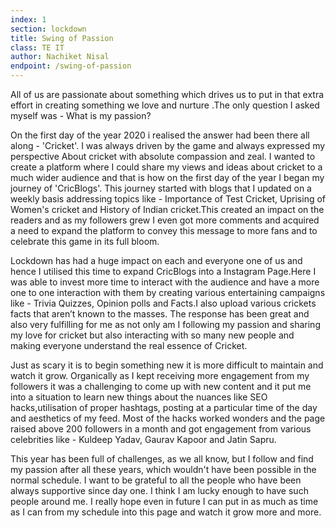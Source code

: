 ```yaml
---
index: 1
section: lockdown
title: Swing of Passion
class: TE IT
author: Nachiket Nisal
endpoint: /swing-of-passion
---
```


All of us are passionate about something which drives us to put in that extra effort in creating something we love and nurture .The only question I asked myself was - What is my passion?

On the first day of the year 2020 i realised the answer had been there all along - 'Cricket'. I was always driven by the game and always expressed my perspective About cricket with absolute compassion and zeal. I wanted to create a platform where I could share my views and ideas about cricket to a much wider audience and that is how on the first day of the year I began my journey of 'CricBlogs'. This journey started with blogs that I updated on a weekly basis addressing topics like - Importance of Test Cricket, Uprising of Women's cricket and History of Indian cricket.This created an impact on the readers and as my followers grew I even got more comments and acquired a need to expand the platform to convey this message to more fans and to celebrate this game in its full bloom.

Lockdown has had a huge impact on each and everyone one of us and hence I utilised this time to expand CricBlogs into a Instagram Page.Here I was able to invest more time to interact with the audience and have a more one to one interaction with them by creating various entertaining campaigns like - Trivia Quizzes, Opinion polls and Facts.I also upload various crickets facts that aren’t known to the masses.
The response has been great and also very fulfilling for me as not only am I following my passion and sharing my love for cricket but also interacting with so many new people and making everyone understand the real essence of Cricket.

Just as scary it is to begin something new it is more difficult to maintain and watch it grow. Organically as I kept receiving more engagement from my followers it was a challenging to come up with new content and it put me into a situation to learn new things about the nuances like SEO hacks,utilisation of proper hashtags, posting at a particular time of the day and aesthetics of my feed.
Most of the hacks worked wonders and the page raised above 200 followers in a month and got engagement from various celebrities like - Kuldeep Yadav, Gaurav Kapoor and Jatin Sapru.

This year has been full of challenges, as we all know, but I follow and find my passion after all these years, which wouldn't have been possible in the normal schedule. I want to be grateful to all the people who have been always supportive since day one. I think I am lucky enough to have such people around me. I really hope even in future I can put in as much as time as I can from my schedule into this page and watch it grow more and more.
